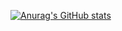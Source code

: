[![Anurag's GitHub stats](https://github-readme-stats.vercel.app/api?username=possible819&count_private=true)](https://github.com/anuraghazra/github-readme-stats)
